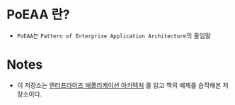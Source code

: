 
# PoEAA 란?
- `PoEAA`는 `Pattern of Enterprise Application Architecture`의 줄임말

# Notes 
- 이 저장소는 [엔터프라이즈 애플리케이션 아키텍처](https://wikibook.co.kr/peaa/) 를 읽고 책의 예제를 습작해본 저장소이다.